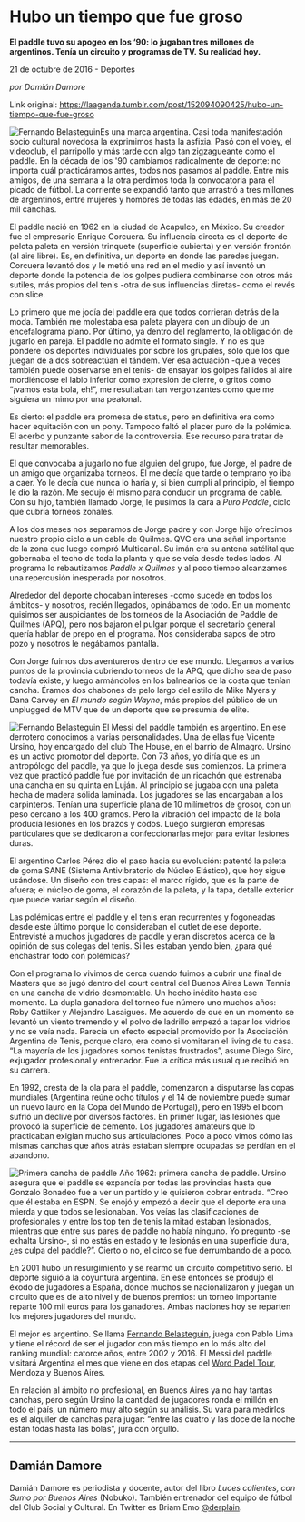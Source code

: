# Hubo un tiempo que fue groso

**El paddle tuvo su apogeo en los ‘90: lo jugaban tres millones de argentinos. Tenía un circuito y programas de TV. Su realidad hoy.**

21 de octubre de 2016 - Deportes

_por Damián Damore_

Link original: https://laagenda.tumblr.com/post/152094090425/hubo-un-tiempo-que-fue-groso

![Fernando Belasteguin](https://64.media.tumblr.com/08a46f73c71f13b5cf0fd6f4dd2d8f6b/tumblr_inline_pjzz0mFsBu1t6q87u_500.jpg)Es una marca argentina. Casi toda manifestación socio cultural novedosa la exprimimos hasta la asfixia. Pasó con el voley, el videoclub, el parripollo y más tarde con algo tan zigzagueante como el paddle. En la década de los '90 cambiamos radicalmente de deporte: no importa cuál practicáramos antes, todos nos pasamos al paddle. Entre mis amigos, de una semana a la otra perdimos toda la convocatoria para el picado de fútbol. La corriente se expandió tanto que arrastró a tres millones de argentinos, entre mujeres y hombres de todas las edades, en más de 20 mil canchas.

El paddle nació en 1962 en la ciudad de Acapulco, en México. Su creador fue el empresario Enrique Corcuera. Su influencia directa es el deporte de pelota paleta en versión trinquete (superficie cubierta) y en versión frontón (al aire libre). Es, en definitiva, un deporte en donde las paredes juegan. Corcuera levantó dos y le metió una red en el medio y así inventó un deporte donde la potencia de los golpes pudiera combinarse con otros más sutiles, más propios del tenis -otra de sus influencias diretas- como el revés con slice.

Lo primero que me jodía del paddle era que todos corrieran detrás de la moda. También me molestaba esa paleta playera con un dibujo de un encefalograma plano. Por último, ya dentro del reglamento, la obligación de jugarlo en pareja. El paddle no admite el formato single. Y no es que pondere los deportes individuales por sobre los grupales, sólo que los que juegan de a dos sobreactúan el tándem. Ver esa actuación -que a veces también puede observarse en el tenis- de ensayar los golpes fallidos al aire mordiéndose el labio inferior como expresión de cierre, o gritos como “¡vamos esta bola, eh!”, me resultaban tan vergonzantes como que me siguiera un mimo por una peatonal.

Es cierto: el paddle era promesa de status, pero en definitiva era como hacer equitación con un pony. Tampoco faltó el placer puro de la polémica. El acerbo y punzante sabor de la controversia. Ese recurso para tratar de resultar memorables.

El que convocaba a jugarlo no fue alguien del grupo, fue Jorge, el padre de un amigo que organizaba torneos. Él me decía que tarde o temprano yo iba a caer. Yo le decía que nunca lo haría y, si bien cumplí al principio, el tiempo le dio la razón. Me sedujo él mismo para conducir un programa de cable. Con su hijo, también llamado Jorge, le pusimos la cara a *Puro Paddle*, ciclo que cubría torneos zonales.

A los dos meses nos separamos de Jorge padre y con Jorge hijo ofrecimos nuestro propio ciclo a un cable de Quilmes. QVC era una señal importante de la zona que luego compró Multicanal. Su imán era su antena satélital que gobernaba el techo de toda la planta y que se veía desde todos lados. Al programa lo rebautizamos *Paddle x Quilmes* y al poco tiempo alcanzamos una repercusión inesperada por nosotros.

Alrededor del deporte chocaban intereses -como sucede en todos los ámbitos- y nosotros, recién llegados, opinábamos de todo. En un momento quisimos ser auspiciantes de los torneos de la Asociación de Paddle de Quilmes (APQ), pero nos bajaron el pulgar porque el secretario general quería hablar de prepo en el programa. Nos consideraba sapos de otro pozo y nosotros le negábamos pantalla.

Con Jorge fuimos dos aventureros dentro de ese mundo. Llegamos a varios puntos de la provincia cubriendo torneos de la APQ, que dicho sea de paso todavía existe, y luego armándolos en los balnearios de la costa que tenían cancha. Éramos dos chabones de pelo largo del estilo de Mike Myers y Dana Carvey en *El mundo según Wayne*, más propios del público de un unplugged de MTV que de un deporte que se presumía de elite.

![Fernando Belasteguin](https://64.media.tumblr.com/08a46f73c71f13b5cf0fd6f4dd2d8f6b/tumblr_inline_pjzz0mFsBu1t6q87u_500.jpg) El Messi del paddle también es argentino. En ese derrotero conocimos a varias personalidades. Una de ellas fue Vicente Ursino, hoy encargado del club The House, en el barrio de Almagro. Ursino es un activo promotor del deporte. Con 73 años, yo diría que es un antropólogo del paddle, ya que lo juega desde sus comienzos. La primera vez que practicó paddle fue por invitación de un ricachón que estrenaba una cancha en su quinta en Luján. Al principio se jugaba con una paleta hecha de madera sólida laminada. Los jugadores se las encargaban a los carpinteros. Tenían una superficie plana de 10 milímetros de grosor, con un peso cercano a los 400 gramos. Pero la vibración del impacto de la bola producía lesiones en los brazos y codos. Luego surgieron empresas particulares que se dedicaron a confeccionarlas mejor para evitar lesiones duras. 

El argentino Carlos Pérez dio el paso hacia su evolución: patentó la paleta de goma SANE (Sistema Antivibratorio de Núcleo Elástico), que hoy sigue usándose. Un diseño con tres capas: el marco rígido, que es la parte de afuera; el núcleo de goma, el corazón de la paleta, y la tapa, detalle exterior que puede variar según el diseño.

Las polémicas entre el paddle y el tenis eran recurrentes y fogoneadas desde este último porque lo consideraban el outlet de ese deporte. Entrevisté a muchos jugadores de paddle y eran discretos acerca de la opinión de sus colegas del tenis. Si les estaban yendo bien, ¿para qué enchastrar todo con polémicas?

Con el programa lo vivimos de cerca cuando fuimos a cubrir una final de Masters que se jugó dentro del court central del Buenos Aires Lawn Tennis en una cancha de vidrio desmontable. Un hecho inédito hasta ese momento. La dupla ganadora del torneo fue número uno muchos años: Roby Gattiker y Alejandro Lasaigues. Me acuerdo de que en un momento se levantó un viento tremendo y el polvo de ladrillo empezó a tapar los vidrios y no se veía nada. Parecía un efecto especial promovido por la Asociación Argentina de Tenis, porque claro, era como si vomitaran el living de tu casa. “La mayoría de los jugadores somos tenistas frustrados”, asume Diego Siro, exjugador profesional y entrenador. Fue la crítica más usual que recibió en su carrera.

En 1992, cresta de la ola para el paddle, comenzaron a disputarse las copas mundiales (Argentina reúne ocho títulos y el 14 de noviembre puede sumar un nuevo lauro en la Copa del Mundo de Portugal), pero en 1995 el boom sufrió un declive por diversos factores. En primer lugar, las lesiones que provocó la superficie de cemento. Los jugadores amateurs que lo practicaban exigían mucho sus articulaciones. Poco a poco vimos cómo las mismas canchas que años atrás estaban siempre ocupadas se perdían en el abandono.

![Primera cancha de paddle](https://64.media.tumblr.com/3f0d6f0a444f5a0ee0446625a29b0b8b/tumblr_inline_pjzz0nHjTP1t6q87u_500.jpg) Año 1962: primera cancha de paddle. Ursino asegura que el paddle se expandía por todas las provincias hasta que Gonzalo Bonadeo fue a ver un partido y le quisieron cobrar entrada. “Creo que él estaba en ESPN. Se enojó y empezó a decir que el deporte era una mierda y que todos se lesionaban. Vos veías las clasificaciones de profesionales y entre los top ten de tenis la mitad estaban lesionados, mientras que entre sus pares de paddle no había ninguno. Yo pregunto -se exhalta Ursino-, si no estás en estado y te lesionás en una superficie dura, ¿es culpa del paddle?”. Cierto o no, el circo se fue derrumbando de a poco.

En 2001 hubo un resurgimiento y se rearmó un circuito competitivo serio. El deporte siguió a la coyuntura argentina. En ese entonces se produjo el éxodo de jugadores a España, donde muchos se nacionalizaron y juegan un circuito que es de alto nivel y de buenos premios: un torneo importante reparte 100 mil euros para los ganadores. Ambas naciones hoy se reparten los mejores jugadores del mundo.

El mejor es argentino. Se llama [Fernando Belasteguin](http://www.fernandobelasteguin.com/), juega con Pablo Lima y tiene el récord de ser el jugador con más tiempo en lo más alto del ranking mundial: catorce años, entre 2002 y 2016. El Messi del paddle visitará Argentina el mes que viene en dos etapas del [Word Padel Tour](http://www.worldpadeltour.com/), Mendoza y Buenos Aires.

En relación al ámbito no profesional, en Buenos Aires ya no hay tantas canchas, pero según Ursino la cantidad de jugadores ronda el millón en todo el país, un número muy alto según su análisis. Su vara para medirlos es el alquiler de canchas para jugar: “entre las cuatro y las doce de la noche están todas hasta las bolas”, jura con orgullo.

  




---

 Damián Damore
--------------

 Damián Damore es periodista y docente, autor del libro *Luces calientes, con Sumo por Buenos Aires* (Nobuko). También entrenador del equipo de fútbol del Club Social y Cultural. En Twitter es Briam Emo [@derplain](https://twitter.com/derplain). 

